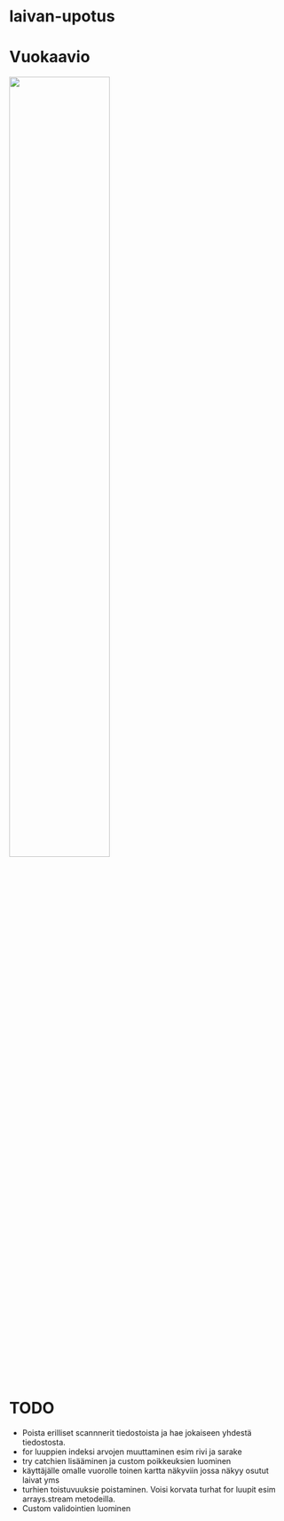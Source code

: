 # laivan-upotus
# Vuokaavio

<img width=60% src="https://github.com/miikaran/laivan-upotus/assets/88707539/98eca324-80fb-44a1-a2f1-9532d4112f3a">



# TODO
- Poista erilliset scannnerit tiedostoista ja hae jokaiseen yhdestä tiedostosta.
- for luuppien indeksi arvojen muuttaminen esim rivi ja sarake
- try catchien lisääminen ja custom poikkeuksien luominen
- käyttäjälle omalle vuorolle toinen kartta näkyviin jossa näkyy osutut laivat yms
- turhien toistuvuuksie poistaminen. Voisi korvata turhat for luupit esim arrays.stream metodeilla.
- Custom validointien luominen
